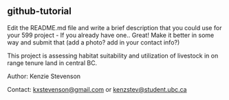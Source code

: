 ## github-tutorial

Edit the README.md file and write a brief description that you could use for your 599 project - If you already have one.. Great! Make it better in some way and submit that (add a photo? add in your contact info?)



This project is assessing habitat suitability and utilization of livestock in on range tenure land in central BC.

Author: Kenzie Stevenson

Contact: kxstevenson@gmail.com or kenzstev@student.ubc.ca

